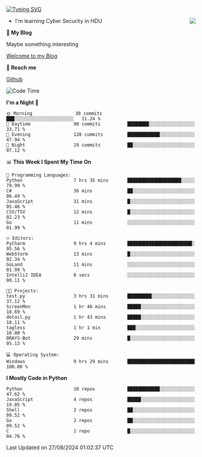 [![Typing SVG](https://readme-typing-svg.herokuapp.com?font=Fira+Code&pause=1000&random=false&width=450&height=60&lines=Hello+%F0%9F%91%8B%F0%9F%8F%BB;I'm+JBNRZ)](https://git.io/typing-svg)

<a href="#">
  <img align="right" src="https://github-readme-stats.vercel.app/api?username=JBNRZ&show_icons=true&bg_color=15,f2f7fd,E0EAFC" />
</a>

- I'm learning Cyber Security in HDU

 **🌱 My Blog**

Maybe something interesting

[Welcome to my Blog](https://jbnrz.com.cn/)

 **💬 Reach me** 

[Github](https://github.com/JBNRZ)


<!--START_SECTION:waka-->
![Code Time](http://img.shields.io/badge/Code%20Time-645%20hrs%2021%20mins-blue)

**I'm a Night 🦉** 

```text
🌞 Morning                30 commits          ███░░░░░░░░░░░░░░░░░░░░░░   11.24 % 
🌆 Daytime                90 commits          ████████░░░░░░░░░░░░░░░░░   33.71 % 
🌃 Evening                128 commits         ████████████░░░░░░░░░░░░░   47.94 % 
🌙 Night                  19 commits          ██░░░░░░░░░░░░░░░░░░░░░░░   07.12 % 
```


📊 **This Week I Spent My Time On** 

```text
💬 Programming Languages: 
Python                   7 hrs 35 mins       ████████████████████░░░░░   79.99 % 
C#                       36 mins             ██░░░░░░░░░░░░░░░░░░░░░░░   06.49 % 
JavaScript               31 mins             █░░░░░░░░░░░░░░░░░░░░░░░░   05.46 % 
CSV/TSV                  12 mins             █░░░░░░░░░░░░░░░░░░░░░░░░   02.23 % 
Go                       11 mins             ░░░░░░░░░░░░░░░░░░░░░░░░░   01.99 % 

🔥 Editors: 
PyCharm                  9 hrs 4 mins        ████████████████████████░   95.56 % 
WebStorm                 13 mins             █░░░░░░░░░░░░░░░░░░░░░░░░   02.34 % 
GoLand                   11 mins             ░░░░░░░░░░░░░░░░░░░░░░░░░   01.99 % 
IntelliJ IDEA            0 secs              ░░░░░░░░░░░░░░░░░░░░░░░░░   00.11 % 

🐱‍💻 Projects: 
test.py                  3 hrs 31 mins       █████████░░░░░░░░░░░░░░░░   37.12 % 
ScreenMon                1 hr 46 mins        █████░░░░░░░░░░░░░░░░░░░░   18.69 % 
detail.py                1 hr 43 mins        █████░░░░░░░░░░░░░░░░░░░░   18.11 % 
tagless                  1 hr 1 min          ███░░░░░░░░░░░░░░░░░░░░░░   10.80 % 
0RAYS-Bot                29 mins             █░░░░░░░░░░░░░░░░░░░░░░░░   05.13 % 

💻 Operating System: 
Windows                  9 hrs 29 mins       █████████████████████████   100.00 % 
```

**I Mostly Code in Python** 

```text
Python                   10 repos            ████████████░░░░░░░░░░░░░   47.62 % 
JavaScript               4 repos             █████░░░░░░░░░░░░░░░░░░░░   19.05 % 
Shell                    2 repos             ██░░░░░░░░░░░░░░░░░░░░░░░   09.52 % 
Go                       2 repos             ██░░░░░░░░░░░░░░░░░░░░░░░   09.52 % 
C                        1 repo              █░░░░░░░░░░░░░░░░░░░░░░░░   04.76 % 
```




 Last Updated on 27/08/2024 01:02:37 UTC
<!--END_SECTION:waka-->
